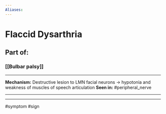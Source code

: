 ```yaml
---
Aliases:
---
```

# Flaccid Dysarthria
## Part of:
### [[Bulbar palsy]]

---
**Mechanism:** Destructive lesion to LMN facial neurons → hypotonia and weakness of muscles of speech articulation
**Seen in:** #peripheral_nerve 

---


---
#symptom #sign 

